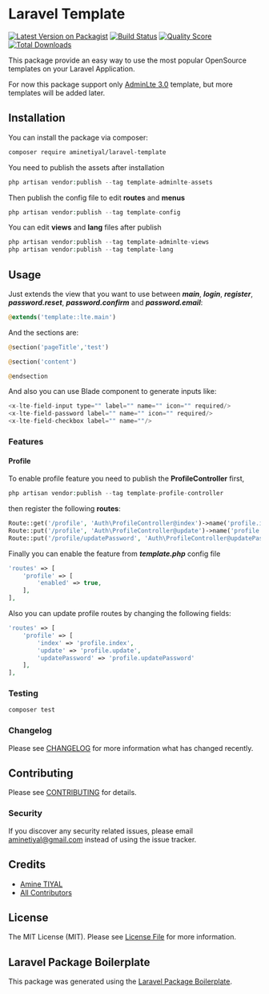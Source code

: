 # Laravel Template

[![Latest Version on Packagist](https://img.shields.io/packagist/v/aminetiyal/laravel-template.svg?style=flat-square)](https://packagist.org/packages/aminetiyal/laravel-template)
[![Build Status](https://img.shields.io/travis/aminetiyal/laravel-template/master.svg?style=flat-square)](https://travis-ci.org/aminetiyal/laravel-template)
[![Quality Score](https://img.shields.io/scrutinizer/g/aminetiyal/laravel-template.svg?style=flat-square)](https://scrutinizer-ci.com/g/aminetiyal/laravel-template)
[![Total Downloads](https://img.shields.io/packagist/dt/aminetiyal/laravel-template.svg?style=flat-square)](https://packagist.org/packages/aminetiyal/laravel-template)

This package provide an easy way to use the most popular OpenSource templates on your Laravel Application.

For now this package support only [AdminLte 3.0](https://github.com/ColorlibHQ/AdminLTE) template, but more templates will be added later.

## Installation

You can install the package via composer:

```bash
composer require aminetiyal/laravel-template
```

You need to publish the assets after installation
``` php
php artisan vendor:publish --tag template-adminlte-assets
```

Then publish the config file to edit **routes** and **menus**
``` php
php artisan vendor:publish --tag template-config
```

You can edit **views** and **lang** files after publish
``` php
php artisan vendor:publish --tag template-adminlte-views
php artisan vendor:publish --tag template-lang
```

## Usage

Just extends the view that you want to use between **_main_**, **_login_**, **_register_**, **_password.reset_**, **_password.confirm_** and **_password.email_**:
``` php
@extends('template::lte.main')
```

And the sections are:
``` php
@section('pageTitle','test')

@section('content')

@endsection
```

And also you can use Blade component to generate inputs like:
``` php
<x-lte-field-input type="" label="" name="" icon="" required/>
<x-lte-field-password label="" name="" icon="" required/>
<x-lte-field-checkbox label="" name=""/>
```
### Features

#### Profile

To enable profile feature you need to publish the **ProfileController** first,
``` php
php artisan vendor:publish --tag template-profile-controller
```

then register the following **routes**:

``` php
Route::get('/profile', 'Auth\ProfileController@index')->name('profile.index');
Route::put('/profile', 'Auth\ProfileController@update')->name('profile.update');
Route::put('/profile/updatePassword', 'Auth\ProfileController@updatePassword')->name('profile.updatePassword');
```

Finally you can enable the feature from _**template.php**_ config file

``` php
'routes' => [
    'profile' => [
        'enabled' => true,
    ],
],
```

Also you can update profile routes by changing the following fields:

``` php
'routes' => [
    'profile' => [
        'index' => 'profile.index',
        'update' => 'profile.update',
        'updatePassword' => 'profile.updatePassword'
    ],
],
```

### Testing

``` bash
composer test
```

### Changelog

Please see [CHANGELOG](CHANGELOG.md) for more information what has changed recently.

## Contributing

Please see [CONTRIBUTING](CONTRIBUTING.md) for details.

### Security

If you discover any security related issues, please email [aminetiyal@gmail.com](mailto:aminetiyal@gmail.com) instead of using the issue tracker.

## Credits

- [Amine TIYAL](https://github.com/aminetiyal)
- [All Contributors](../../contributors)

## License

The MIT License (MIT). Please see [License File](LICENSE.md) for more information.

## Laravel Package Boilerplate

This package was generated using the [Laravel Package Boilerplate](https://laravelpackageboilerplate.com).
